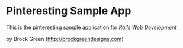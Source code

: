 # Pinteresting Sample App

This is the pinteresting sample application for
[*Rails Web Development*](http://onemonthrails.com)

by Brock Green (http://brockgreendesigns.com)